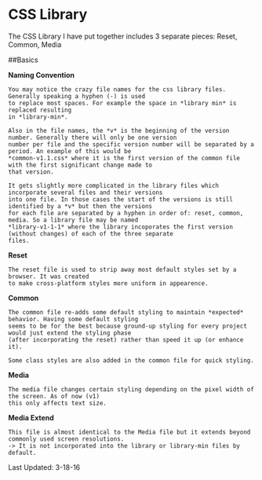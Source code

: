 # CSS Library

The CSS Library I have put together includes 3 separate pieces: Reset, Common, Media

##Basics

 **Naming Convention**

    You may notice the crazy file names for the css library files. Generally speaking a hyphen (-) is used
    to replace most spaces. For example the space in *library min* is replaced resulting
    in *library-min*.

    Also in the file names, the *v* is the beginning of the version number. Generally there will only be one version
    number per file and the specific version number will be separated by a period. An example of this would be
    *common-v1.1.css* where it is the first version of the common file with the first significant change made to
    that version.

    It gets slightly more complicated in the library files which incorporate several files and their versions
    into one file. In those cases the start of the versions is still identified by a *v* but then the versions
    for each file are separated by a hyphen in order of: reset, common, media. So a library file may be named
    *library-v1-1-1* where the library incoporates the first version (without changes) of each of the three separate
    files.

  **Reset**

    The reset file is used to strip away most default styles set by a browser. It was created
    to make cross-platform styles more uniform in appearence.

  **Common**

    The common file re-adds some default styling to maintain *expected* behavior. Having some default styling
    seems to be for the best because ground-up styling for every project would just extend the styling phase
    (after incorporating the reset) rather than speed it up (or enhance it).

    Some class styles are also added in the common file for quick styling.

  **Media**

    The media file changes certain styling depending on the pixel width of the screen. As of now (v1)
    this only affects text size.

  **Media Extend**

    This file is almost identical to the Media file but it extends beyond commonly used screen resolutions.
    -> It is not incorporated into the library or library-min files by default.

Last Updated: 3-18-16
